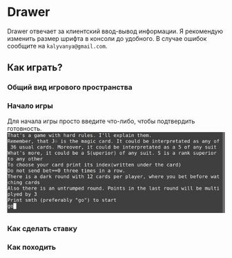 # Drawer
Drawer отвечает за клиентский ввод-вывод информации. Я рекомендую изменить размер шрифта в консоли до удобного. В случае ошибок сообщите на  `kalyvanya@gmail.com`.

## Как играть?
### Общий вид игрового пространства

### Начало игры
Для начала игры просто введите что-либо, чтобы подтвердить готовность. ![](/client/drawer/img/start.jpeg)
### Как сделать ставку
### Как походить
